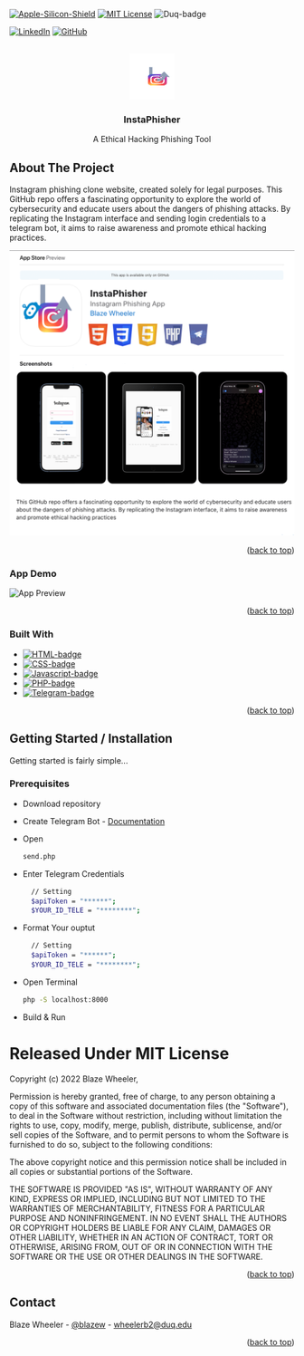 <a name="readme-top"></a>

<!-- PROJECT SHIELDS -->
[![Apple-Silicon-Shield]][Apple-Silicon-Shield-url]
[![MIT License][license-shield]][license-url]
![Duq-badge](https://custom-icon-badges.demolab.com/badge/-Duquesne%20University-ba0c2f?style=for-the-badge&logo=duquesne_dukes_logo1)

[![LinkedIn][linkedin-shield]][linkedin-url]
[![GitHub][GitHub-shield]][GitHub-url]

<!-- PROJECT LOGO -->
<br />
<div align="center">
  <a href="">
    <img src="Preview/InstaPhisherIcon.png" alt="Logo" width="80" height="80">
  </a>

  <h3 align="center">InstaPhisher</h3>

  <p align="center">
    A Ethical Hacking Phishing Tool
    <br />
    </div>

<!-- ABOUT THE PROJECT -->
## About The Project

Instagram phishing clone website, created solely for legal purposes. This GitHub repo offers a fascinating opportunity to explore the world of cybersecurity and educate users about the dangers of phishing attacks. By replicating the Instagram interface and sending login credentials to a telegram bot, it aims to raise awareness and promote ethical hacking practices.

![App Preview](Preview/InstaPhisherPreview.png)

<p align="right">(<a href="#readme-top">back to top</a>)</p>

### App Demo
![App Preview](Preview/InstaPhisherDemo)

<p align="right">(<a href="#readme-top">back to top</a>)</p>

### Built With 

* [![HTML-badge][HTML-badge]][HTML-url]
* [![CSS-badge][CSS-badge]][CSS-url]
* [![Javascript-badge][Javascript-badge]][Javascript-url]
* [![PHP-badge][PHP-badge]][PHP-url]
* [![Telegram-badge][Telegram-badge]][Telegram-url]


<p align="right">(<a href="#readme-top">back to top</a>)</p>

<!-- GETTING STARTED -->
## Getting Started / Installation

Getting started is fairly simple...

### Prerequisites

* Download repository 

* Create Telegram Bot - [Documentation](https://core.telegram.org/bots/api) 

* Open
  ```sh
  send.php
  ```

* Enter Telegram Credentials
  ```sh
 	// Setting 
	$apiToken = "******";
	$YOUR_ID_TELE = "********";
  ```

* Format Your ouptut
  ```sh
 	// Setting 
	$apiToken = "******";
	$YOUR_ID_TELE = "********";
  ```

* Open Terminal
  ```sh
  php -S localhost:8000
  ```
* Build & Run


<!-- LICENSE -->

# Released Under MIT License

Copyright (c) 2022 Blaze Wheeler,

Permission is hereby granted, free of charge, to any person
obtaining a copy of this software and associated documentation
files (the "Software"), to deal in the Software without
restriction, including without limitation the rights to use,
copy, modify, merge, publish, distribute, sublicense, and/or sell
copies of the Software, and to permit persons to whom the
Software is furnished to do so, subject to the following
conditions:

The above copyright notice and this permission notice shall be
included in all copies or substantial portions of the Software.

THE SOFTWARE IS PROVIDED "AS IS", WITHOUT WARRANTY OF ANY KIND,
EXPRESS OR IMPLIED, INCLUDING BUT NOT LIMITED TO THE WARRANTIES
OF MERCHANTABILITY, FITNESS FOR A PARTICULAR PURPOSE AND
NONINFRINGEMENT. IN NO EVENT SHALL THE AUTHORS OR COPYRIGHT
HOLDERS BE LIABLE FOR ANY CLAIM, DAMAGES OR OTHER LIABILITY,
WHETHER IN AN ACTION OF CONTRACT, TORT OR OTHERWISE, ARISING
FROM, OUT OF OR IN CONNECTION WITH THE SOFTWARE OR THE USE OR
OTHER DEALINGS IN THE SOFTWARE.
<p align="right">(<a href="#readme-top">back to top</a>)</p>


<!-- CONTACT -->
## Contact

Blaze Wheeler - [@blazew](https://www.instagram.com/blazew/) - wheelerb2@duq.edu

<p align="right">(<a href="#readme-top">back to top</a>)</p>

<!-- MARKDOWN LINKS & IMAGES -->

[Apple-Silicon-Shield]: https://img.shields.io/badge/Apple-Silicon_M2-999999?style=for-the-badge&logo=apple&logoColor=white
[Apple-Silicon-Shield-url]: https://support.apple.com/en-us/HT211814

[license-shield]: https://img.shields.io/github/license/othneildrew/Best-README-Template.svg?style=for-the-badge
[license-url]: https://www.mit.edu/~amini/LICENSE.md
[linkedin-shield]: https://img.shields.io/badge/-LinkedIn-black.svg?style=for-the-badge&logo=linkedin&colorB=555

[linkedin-url]:https://www.linkedin.com/in/blaze-wheeler-8306a2223/
[GitHub-shield]: 	https://img.shields.io/badge/GitHub-100000?style=for-the-badge&logo=github&logoColor=white
[GitHub-url]: https://github.com/blazeWheeler
[product-screenshot]: images/screenshot.png

[HTML-url]: https://www.w3schools.com/howto/howto_make_a_website.asp
[HTML-badge]: https://img.shields.io/badge/HTML5-E34F26.svg?style=for-the-badge&logo=HTML5&logoColor=white
[CSS-url]: https://www.w3schools.com/css/
[CSS-badge]: https://img.shields.io/badge/CSS3-1572B6.svg?style=for-the-badge&logo=CSS3&logoColor=white

[Javascript-url]: https://www.w3schools.com/js/
[JavaScript-badge]: https://img.shields.io/badge/JavaScript-F7DF1E.svg?style=for-the-badge&logo=JavaScript&logoColor=black

[PHP-url]: https://www.php.net/docs.php
[PHP-badge]: https://img.shields.io/badge/PHP-777BB4.svg?style=for-the-badge&logo=PHP&logoColor=white

[Telegram-url]: https://core.telegram.org/bots/api
[Telegram-badge]: https://img.shields.io/badge/Telegram%20API-26A5E4.svg?style=for-the-badge&logo=Telegram&logoColor=white

[Duq-url]: https://duq.edu
[Duq-badge]:(https://custom-icon-badges.demolab.com/badge/-Duquesne%20University-ba0c2f?style=for-the-badge&logo=duquesne_dukes_logo1)